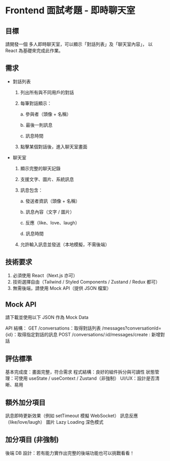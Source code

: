 # Frontend 面試考題 - 即時聊天室

## 目標

請開發一個 多人即時聊天室，可以顯示「對話列表」及「聊天室內容」，
以 React 為基礎來完成此作業。

## 需求

- 對話列表

  1. 列出所有與不同用戶的對話
  2. 每筆對話顯示：

     a. 參與者（頭像 + 名稱）

     b. 最後一則訊息

     c. 訊息時間

  3. 點擊某個對話後，進入聊天室畫面

- 聊天室

  1. 顯示完整的聊天記錄
  2. 支援文字、圖片、系統訊息
  3. 訊息包含：

     a. 發送者資訊（頭像 + 名稱）

     b. 訊息內容（文字 / 圖片）

     c. 反應（like、love、laugh）

     d. 訊息時間

  4. 允許輸入訊息並發送（本地模擬，不需後端）

## 技術要求

1. 必須使用 React（Next.js 亦可）
2. 技術選擇自由（Tailwind / Styled Components / Zustand / Redux 都可）
3. 無需後端，請使用 Mock API（提供 JSON 檔案）

## Mock API

請下載並使用以下 JSON 作為 Mock Data

API 結構：
GET
/conversations：取得對話列表
/messages?conversationId={id}：取得指定對話的訊息
POST
/conversations/:id/messages/create : 新增對話

## 評估標準

基本完成度：畫面完整，符合需求
程式結構：良好的組件拆分與可讀性
狀態管理：可使用 useState / useContext / Zustand（非強制）
UI/UX：設計是否清晰、易用

## 額外加分項目

訊息即時更新效果（例如 setTimeout 模擬 WebSocket）
訊息反應（like/love/laugh）
圖片 Lazy Loading
深色模式

## 加分項目 (非強制)

後端 DB 設計：若有能力實作出完整的後端功能也可以挑戰看看！
